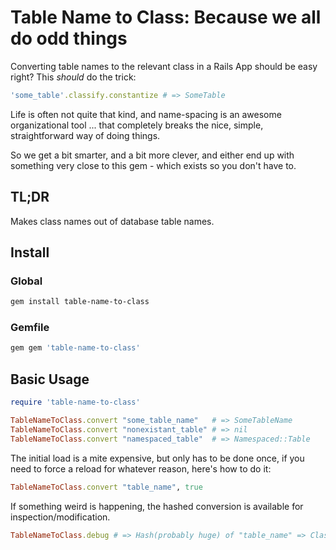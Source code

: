 Table Name to Class: Because we all do odd things
=================================================

Converting table names to the relevant class in a Rails App should be easy
right? This _should_ do the trick:
```ruby
'some_table'.classify.constantize # => SomeTable
```

Life is often not quite that kind, and name-spacing is an awesome organizational
tool ... that completely breaks the nice, simple, straightforward way of doing
things.

So we get a bit smarter, and a bit more clever, and either end up with something
very close to this gem - which exists so you don't have to.

TL;DR
-----

Makes class names out of database table names.

Install
-------

### Global
```bash
gem install table-name-to-class
```

### Gemfile
```ruby
gem gem 'table-name-to-class'
```

Basic Usage
-----------

```ruby
require 'table-name-to-class'
```

```ruby
TableNameToClass.convert "some_table_name"   # => SomeTableName
TableNameToClass.convert "nonexistant_table" # => nil
TableNameToClass.convert "namespaced_table"  # => Namespaced::Table
```

The initial load is a mite expensive, but only has to be done once, if you need
to force a reload for whatever reason, here's how to do it:

```ruby
TableNameToClass.convert "table_name", true
```

If something weird is happening, the hashed conversion is available for
inspection/modification.

```ruby
TableNameToClass.debug # => Hash(probably huge) of "table_name" => ClassConstant
```
